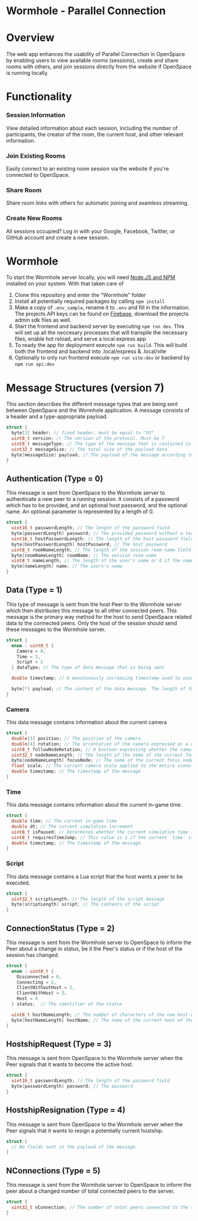 # Wormhole - Parallel Connection
# Overview
The web app enhances the usability of Parallel Connection in OpenSpace by enabling users to view available rooms (sessions), create and share rooms with others, and join sessions directly from the website if OpenSpace is running locally.

# Functionality
### Session Information
View detailed information about each session, including the number of participants, the creator of the room, the current host, and other relevant information.

### Join Existing Rooms
Easily connect to an existing room session via the website if you're connected to OpenSpace.

### Share Room
Share room links with others for automatic joining and seamless streaming.

### Create New Rooms
All sessions occupied? Log in with your Google, Facebook, Twitter, or GitHub account and create a new session.

# Wormhole
To start the Wormhole server locally, you will need [Node.JS and NPM](https://nodejs.org) installed on your system. With that taken care of

1. Clone this repository and enter the "Wormhole" folder
1. Install all potentially required packages by calling `npm install`
1. Make a copy of `.env_sample`, rename it to `.env` and fill in the information. The projects API keys can be found on [Firebase](https://console.firebase.google.com/u/0/), download the projects admin sdk files as well.
1. Start the frontend and backend server by executing `npm run dev`. This will set up all the neccesary processes that will transpile the necessary files, enable hot reload, and serve a local express app
1. To ready the app for deployment execute `npm run build`. This will build both the frontend and backend into .local/express & .local/vite
1. Optionally to only run frontend execute `npm run vite:dev` or backend by `npm run api:dev`

# Message Structures (version 7)
This section describes the different message types that are being sent between OpenSpace and the Wormhole application. A message consists of a header and a type-appropriate payload.

```cpp
struct {
  byte[2] header; // fixed header, must be equal to "OS"
  uint8_t version; // The version of the protocol. Must be 7
  uint8_t messageType; // The type of the message that is contained in the payload
  uint32_t messageSize; // The total size of the payload data
  byte[messageSize] payload; // The payload of the message according to the messageType
}
```


## Authentication (Type = 0)
This message is sent from OpenSpace to the Wormhole server to authenticate a new peer to a running session. It consists of a password which has to be provided, and an optional host password, and the optional name. An optional parameter is represented by a length of 0.

```cpp
struct {
  uint16_t passwordLength; // The length of the password field
  byte[passwordLength] password; // The provided password without a terminating \0
  uint16_t hostPasswordLength; // The length of the host password field or 0 if the host password is omitted
  byte[hostPasswordLength] hostPassword; // The host password
  uint8_t roomNameLength; // The length of the session room name field
  byte[roomNameLength] roomName; // The session room name
  uint8_t nameLength; // The length of the user's name or 0 if the name is omitted
  byte[nameLength] name; // The users's name
}
```

## Data (Type = 1)
This type of message is sent from the host Peer to the Wormhole server which then distributes this message to all other connected peers. This message is the primary way method for the host to send OpenSpace related data to the connected peers. Only the host of the session should send these messages to the Wormhole server.

```cpp
struct {
  enum : uint8_t {
    Camera = 0,
    Time = 1,
    Script = 2
  } dataType; // The type of data message that is being sent

  double timestamp; // A monotonously increasing timestamp used to uniquely order the data messages on the receiving end

  byte[*] payload; // The content of the data message. The length of this payload is fixed for each of the `dataTypes` and described below
}
```

### Camera
This data message contains information about the current camera

```cpp
struct {
  double[3] position; // The position of the camera
  double[4] rotation; // The orientation of the camera expressed as a quaternion
  uint8_t followNodeRotation; // A boolean expressing whether the camera is following the rotation of the current focus node. Only values 0 and 1 are allowed
  uint32_t nodeNameLength; // The length of the name of the current focus node
  byte[nodeNameLength] focusNode; // The name of the current focus node
  float scale; // The current camera scale applied to the entire scene
  double timestamp; // The timestamp of the message
}
```

### Time
This data message contains information about the current in-game time.

```cpp
struct {
  double time; // The current in-game time
  double dt; // The current simulation increment
  uint8_t isPaused; // Determines whether the current simulation time is paused. Only values 0 and 1 are allowed
  uint8_t requiresTimeJump; // This value is 1 if the current `time` is far different from the `dt` + the `time` of the previous message. Otherwise it is 0
  double timestamp; // The timestamp of the message
}
```

### Script
This data message contains a Lua script that the host wants a peer to be executed.

```cpp
struct {
  uint32_t scriptLength; // The length of the script message
  byte[scriptLength] script; // The contents of the script
}
```

## ConnectionStatus (Type = 2)
This message is sent from the Wormhole server to OpenSpace to inform the Peer about a change in status, be it the Peer's status or if the host of the session has changed.

```cpp
struct {
  enum : uint8_t {
    Disconnected = 0,
    Connecting = 1,
    ClientWithoutHost = 2,
    ClientWithHost = 3,
    Host = 4
  } status;  // The identifier of the status

  uint8_t hostNameLength; // The number of characters of the new host or 0 if there is no host
  byte[hostNameLength] hostName; // The name of the current host of the session
}
```

## HostshipRequest (Type = 3)
This message is sent from OpenSpace to the Wormhole server when the Peer signals that it wants to become the active host.

```cpp
struct {
  uint16_t passwordLength; // The length of the password field
  byte[passwordLength] password; // The password
}
```

## HostshipResignation (Type = 4)
This message is sent from OpenSpace to the Wormhole server when the Peer signals that it wants to resign a potentially current hostship.

```cpp
struct {
  // No fields sent in the payload of the message
}
```

## NConnections (Type = 5)
This message is sent from the Wormhole server to OpenSpace to inform the peer about a changed number of total connected peers to the server.

```cpp
struct {
  uint32_t nConnection; // The number of total peers connected to the server
}
```
